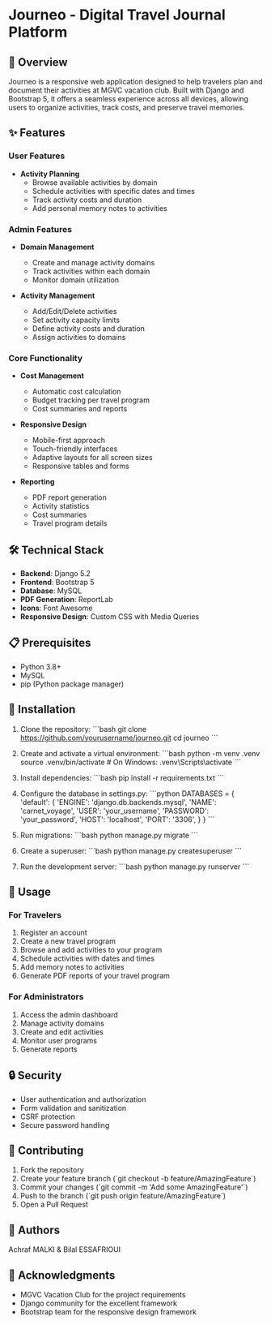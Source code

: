 # Journeo - Digital Travel Journal Platform

## 🌟 Overview

Journeo is a responsive web application designed to help travelers plan and document their activities at MGVC vacation club. Built with Django and Bootstrap 5, it offers a seamless experience across all devices, allowing users to organize activities, track costs, and preserve travel memories.

## ✨ Features

### User Features
- **Activity Planning**
  - Browse available activities by domain
  - Schedule activities with specific dates and times
  - Track activity costs and duration
  - Add personal memory notes to activities

### Admin Features
- **Domain Management**
  - Create and manage activity domains
  - Track activities within each domain
  - Monitor domain utilization

- **Activity Management**
  - Add/Edit/Delete activities
  - Set activity capacity limits
  - Define activity costs and duration
  - Assign activities to domains

### Core Functionality
- **Cost Management**
  - Automatic cost calculation
  - Budget tracking per travel program
  - Cost summaries and reports

- **Responsive Design**
  - Mobile-first approach
  - Touch-friendly interfaces
  - Adaptive layouts for all screen sizes
  - Responsive tables and forms

- **Reporting**
  - PDF report generation
  - Activity statistics
  - Cost summaries
  - Travel program details

## 🛠️ Technical Stack

- **Backend**: Django 5.2
- **Frontend**: Bootstrap 5
- **Database**: MySQL
- **PDF Generation**: ReportLab
- **Icons**: Font Awesome
- **Responsive Design**: Custom CSS with Media Queries

## 📋 Prerequisites

- Python 3.8+
- MySQL
- pip (Python package manager)

## 🚀 Installation

1. Clone the repository:
\`\`\`bash
git clone https://github.com/yourusername/journeo.git
cd journeo
\`\`\`

2. Create and activate a virtual environment:
\`\`\`bash
python -m venv .venv
source .venv/bin/activate  # On Windows: .venv\\Scripts\\activate
\`\`\`

3. Install dependencies:
\`\`\`bash
pip install -r requirements.txt
\`\`\`

4. Configure the database in settings.py:
\`\`\`python
DATABASES = {
    'default': {
        'ENGINE': 'django.db.backends.mysql',
        'NAME': 'carnet_voyage',
        'USER': 'your_username',
        'PASSWORD': 'your_password',
        'HOST': 'localhost',
        'PORT': '3306',
    }
}
\`\`\`

5. Run migrations:
\`\`\`bash
python manage.py migrate
\`\`\`

6. Create a superuser:
\`\`\`bash
python manage.py createsuperuser
\`\`\`

7. Run the development server:
\`\`\`bash
python manage.py runserver
\`\`\`

## 📱 Usage

### For Travelers
1. Register an account
2. Create a new travel program
3. Browse and add activities to your program
4. Schedule activities with dates and times
5. Add memory notes to activities
6. Generate PDF reports of your travel program

### For Administrators
1. Access the admin dashboard
2. Manage activity domains
3. Create and edit activities
4. Monitor user programs
5. Generate reports

## 🔒 Security

- User authentication and authorization
- Form validation and sanitization
- CSRF protection
- Secure password handling

## 🤝 Contributing

1. Fork the repository
2. Create your feature branch (\`git checkout -b feature/AmazingFeature\`)
3. Commit your changes (\`git commit -m 'Add some AmazingFeature'\`)
4. Push to the branch (\`git push origin feature/AmazingFeature\`)
5. Open a Pull Request

## 👥 Authors

Achraf MALKI & Bilal ESSAFRIOUI

## 🙏 Acknowledgments

- MGVC Vacation Club for the project requirements
- Django community for the excellent framework
- Bootstrap team for the responsive design framework
